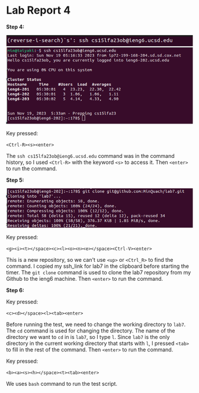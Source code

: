 # **Lab Report 4**
**Step 4:**

  ![Image](step4.png)
  ![Image](ssh.png)
  
Key pressed:
```
<Ctrl-R><s><enter>
```
The ```ssh cs15lfa23ob@ieng6.ucsd.edu``` command was in the command history, so I used ```<Ctrl-R>``` with the keyword ```<s>``` to access it. Then ```<enter>``` to run the command.

**Step 5:**

  ![Image](clone.png)
  
Key pressed:
```
<g><i><t></space><c><l><o><n><e></space><Ctrl-V><enter>
```
This is a new repository, so we can't use ```<up>``` or ```<Ctrl_R>``` to find the command. I copied my ssh_link for lab7 in the clipboard before starting the timer. The ```git clone``` command is used to clone the lab7 repository from my Github to the ieng6 machine. Then ```<enter>``` to run the command.

**Step 6:**

Key pressed:
```
<c><d></space><l><tab><enter>
```
Before running the test, we need to change the working directory to ```lab7```. The ```cd``` command is used for changing the directory. The name of the directory we want to ```cd``` in is ```lab7```, so I type ```l```. Since ```lab7``` is the only directory in the current working directory that starts with ```l```, I pressed ```<tab>``` to fill in the rest of the command. Then ```<enter>``` to run the command.

Key pressed:
```
<b><a><s><h></space><t><tab><enter>
```
We uses ```bash``` command to run the test script. 
